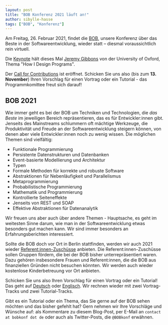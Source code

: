 ```yaml
---
layout: post
title: "BOB Konferenz 2021 läuft an!"
author: sibylle-hasse
tags: ["BOB", "Konferenz"]
---
```


Am Freitag, 26. Februar 2021, findet die
[BOB](http://bobkonf.de/2021/), unsere Konferenz über das Beste in der
Softwareentwicklung, wieder statt – diesmal voraussichtlich rein virtuell.

Die [Keynote](http://bobkonf.de/2021/gibbons.html) hält dieses Mal [Jeremy Gibbons](http://www.cs.ox.ac.uk/people/jeremy.gibbons/) von der University of Oxford, Thema "How I Design Programs".

Der [Call for Contributions](http://bobkonf.de/2021/cfc.html) ist
eröffnet.  Schicken Sie uns also (bis zum **13. November**) 
Ihren Vorschlag für einen Vortrag oder ein Tutorial - das
Programmkomittee freut sich darauf!

<!-- more start -->

## BOB 2021

Wie immer geht es bei der BOB um Techniken und Technologien, die
*das Beste* im jeweiligen Bereich repräsentieren, das es für
Entwickler:innen gibt.  Jenseits des Mainstreams schlummern oft mächtige
Werkzeuge, die Produktivität und Freude an der Softwareentwicklung
steigern können, von denen aber viele Entwickler:innen noch zu wenig
wissen.  Die möglichen Themen sind vielfältig:

- Funktionale Programmierung
- Persistente Datenstrukturen und Datenbanken
- Event-basierte Modellierung und Architektur
- Typen
- Formale Methoden für korrekte und robuste Software
- Abstraktionen für Nebenläufigkeit und Parallelismus
- Metaprogrammierung
- Probabilistische Programmierung
- Mathematik und Programmierung
- Kontrollierte Seiteneffekte
- Jenseits von REST und SOAP
- Effektive Abstraktionen für Datenanalytik

Wir freuen uns aber auch über andere Themen - Hauptsache, es geht im
weitesten Sinne darum, wie man in der Softwareentwicklung etwas
besonders gut machen kann.
Wir sind immer besonders an Erfahrungsberichten interessiert.

Sollte die BOB doch vor Ort in Berlin stattfinden, werden wir auch 2021 wieder
[Referent:innen-Zuschüsse](http://bobkonf.de/2019/de/speaker-grants.html)
anbieten. Die Referent:innen-Zuschüsse sollen Gruppen fördern, die bei der
BOB bisher unterrepräsentiert waren. Dazu gehören insbesondere Frauen
und Referent:innen, die die BOB aus finanziellen Gründen nicht besuchen
könnten. Wir werden auch wieder kostenlose Kinderbetreuung vor Ort
anbieten.

Schicken Sie uns also Ihren Vorschlag für einen Vortrag oder
ein Tutorial!  Das geht auf
[Deutsch](http://bobkonf.de/2020/de/cfc.html) oder
[Englisch](http://bobkonf.de/2020/en/cfc.html).  Wir rechnen wieder
mit zwei Vortrag-Tracks und zwei Tutorial-Tracks.

Gibt es ein Tutorial oder ein Thema, das Sie gerne auf der BOB
sehen möchten und das bisher gefehlt hat?  Gern nehmen wir Ihre
Vorschläge und Wünsche auf: als Kommentare zu diesem Blog-Post, per
E-Mail an `contact at bobkonf dot de` oder auch als
Twitter-Posts, die `@BOBkonf` erwähnen.

<!-- more end -->
